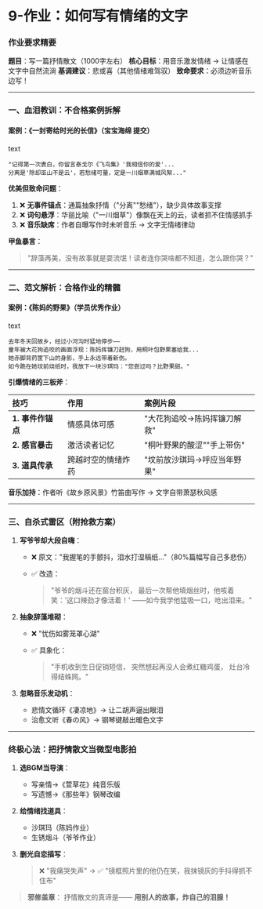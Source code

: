 # 9-作业：如何写有情绪的文字

### **作业要求精要**

**题目**：写一篇抒情散文（1000字左右）
**核心目标**：用音乐激发情绪 → 让情感在文字中自然流淌
**基调建议**：悲或喜（其他情绪难驾驭）
**致命要求**：必须边听音乐边写！

------

### **一、血泪教训：不合格案例拆解**

#### **案例**：《一封寄给时光的长信》（宝宝海绵 提交）

text

```
"记得第一次表白，你留言泰戈尔《飞鸟集》'我相信你的爱'...  
分离是'除却巫山不是云'，若愁绪可量，定是一川烟草满城风絮..."  
```

**优美但致命问题**：

1. ❌ **无事件锚点**：通篇抽象抒情（"分离""愁绪"），缺少具体故事支撑
2. ❌ **词句悬浮**：华丽比喻（"一川烟草"）像飘在天上的云，读者抓不住情感抓手
3. ❌ **音乐缺席**：作者自曝写作时未听音乐 → 文字无情绪律动

**甲鱼暴言**：

> "辞藻再美，没有故事就是耍流氓！读者连你哭啥都不知道，怎么跟你哭？"

------

### **二、范文解析：合格作业的精髓**

#### **案例**：《陈妈的野果》（学员优秀作业）

text

```
去年冬天回故乡，经过小河沟时猛地停步——  
童年被大花狗追咬的画面浮现：陈妈挥镰刀赶狗，用桐叶包野果塞给我...  
她赤脚背药筐下山的身影，手上永远带着新伤。  
如今跪在她坟前烧纸时，我放下一块沙琪玛："您尝过吗？比野果甜。"  
```

**引爆情绪的三板斧**：

| 技巧              | 作用               | 案例片段                    |
| :---------------- | :----------------- | :-------------------------- |
| **1. 事件作锚点** | 情感具体可感       | "大花狗追咬→陈妈挥镰刀解救" |
| **2. 感官暴击**   | 激活读者记忆       | "桐叶野果的酸涩""手上带伤"  |
| **3. 道具传承**   | 跨越时空的情绪炸药 | "坟前放沙琪玛→呼应当年野果" |

**音乐加持**：作者听《故乡原风景》竹笛曲写作 → 文字自带萧瑟秋风感

------

### **三、自杀式雷区（附抢救方案）**

1. **写爷爷却大段自嗨**：

   - ❌ 原文："我握笔的手颤抖，泪水打湿稿纸..."（80%篇幅写自己多悲伤）

   - ✅ 改造：

     > "爷爷的烟斗还在窗台积灰，
     > 最后一次帮他填烟丝时，他咳着笑：'这口辣劲才像活着！'
     > ——如今我学他猛吸一口，呛出泪来。"

2. **抽象辞藻堆砌**：

   - ❌ "忧伤如雾笼罩心湖"

   - ✅ 具象化：

     > "手机收到生日促销短信，
     > 突然想起再没人会煮红糖鸡蛋，
     > 灶台冷得结蛛网。"

3. **忽略音乐发动机**：

   - 悲情文循环《凄凉地》→ 让二胡声逼出眼泪
   - 治愈文听《春の风》→ 钢琴键敲出暖色文字

------

### **终极心法：把抒情散文当微型电影拍**

1. **选BGM当导演**：

   - 写亲情→《萱草花》纯音乐版
   - 写遗憾→《那些年》钢琴改编

2. **给情绪找道具**：

   - 沙琪玛（陈妈作业）
   - 生锈烟斗（爷爷作业）

3. **删光自恋描写**：

   > ❌ "我痛哭失声" → ✅ "镜框照片里的他仍在笑，我抹镜灰的手抖得抓不住布"

> **邪修盖章**：
> 抒情散文的真谛是——
> **用别人的故事，炸自己的泪腺！**